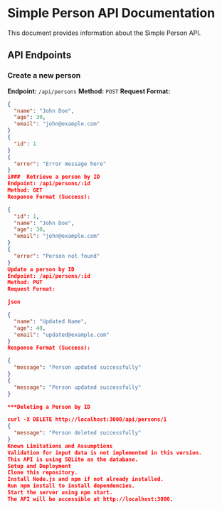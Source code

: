 # Simple Person API Documentation

This document provides information about the Simple Person API.

## API Endpoints

### Create a new person

**Endpoint:** `/api/persons`
**Method:** `POST`
**Request Format:**
```json
{
  "name": "John Doe",
  "age": 30,
  "email": "john@example.com"
}
{
  "id": 1
}
{
  "error": "Error message here"
}
i###  Retrieve a person by ID
Endpoint: /api/persons/:id
Method: GET
Response Format (Success):

{
  "id": 1,
  "name": "John Doe",
  "age": 30,
  "email": "john@example.com"
}
{
  "error": "Person not found"
}
Update a person by ID
Endpoint: /api/persons/:id
Method: PUT
Request Format:

json

{
  "name": "Updated Name",
  "age": 40,
  "email": "updated@example.com"
}
Response Format (Success):

{
  "message": "Person updated successfully"
}
{
  "message": "Person updated successfully"
}

***Deleting a Person by ID

curl -X DELETE http://localhost:3000/api/persons/1
{
  "message": "Person deleted successfully"
}
Known Limitations and Assumptions
Validation for input data is not implemented in this version.
This API is using SQLite as the database.
Setup and Deployment
Clone this repository.
Install Node.js and npm if not already installed.
Run npm install to install dependencies.
Start the server using npm start.
The API will be accessible at http://localhost:3000.
